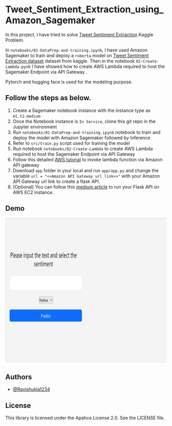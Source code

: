 # Tweet_Sentiment_Extraction_using_Amazon_Sagemaker

In this project, I have tried to solve [Tweet Sentiment Extraction]("https://www.kaggle.com/competitions/tweet-sentiment-extraction/overview") Kaggle Problem.

  In `notebooks/01-DataPrep-and-training.ipynb`, I have used Amazon Sagemaker to train and deploy a `roberta` model on [Tweet Sentiment Extraction dataset](https://www.kaggle.com/competitions/tweet-sentiment-extraction/overview) dataset from kaggle. 
   Then in the notebook `02-Create-Lambda.pynb` I have showed how to create AWS Lambda required to host the Sagemaker Endpoint via API Gateway .

Pytorch and hugging face is used for the modeling purpose.

## Follow the steps as below.
1. Create a Sagemaker notebook instance with the instance type as `ml.t2.medium`
2. Once the Notebook instance is `In Service`, clone this git repo in the Jupyter environment
3. Run `notebooks/01-DataPrep-and-training.ipynb` notebook to train and deploy the model with Amazon Sagemaker followed by Inference
4. Refer to `src/train.py` script used for training the model
5. Run notebook `notebooks/02-Create-Lambda` to create AWS Lambda required to host the Sagemaker Endpoint via API Gateway
6. Follow this detailed [AWS tutorial]("https://aws.amazon.com/blogs/machine-learning/call-an-amazon-sagemaker-model-endpoint-using-amazon-api-gateway-and-aws-lambda/") to invoke lambda function via Amazon API gateway
7. Download `app` folder in your local and run `app/app.py` and change the variable `url = "<<Amazon API Gateway url link>>"` with your Amazon API Gateway url link  to create a flask API.
8. (Optional) You can follow this <a href = "https://medium.com/techfront/step-by-step-visual-guide-on-deploying-a-flask-application-on-aws-ec2-8e3e8b82c4f7">medium article</a> to run your Flask API on AWS EC2 instance.

## Demo

<img src="demo_sentiment_extraction.gif" width="900" height="450" />

## Authors

- [@Ravishukla1234](https://www.github.com/Ravishukla1234)

## License

This library is licensed under the Apahce License 2.0. See the LICENSE file.
